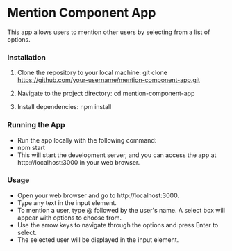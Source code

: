 # Mention Component App

This app allows users to mention other users by selecting from a list of options.

### Installation

1. Clone the repository to your local machine:
   git clone https://github.com/your-username/mention-component-app.git
   
2. Navigate to the project directory:
   cd mention-component-app

3. Install dependencies:
   npm install

### Running the App

- Run the app locally with the following command:
- npm start
- This will start the development server, and you can access the app at http://localhost:3000 in your web browser.

### Usage

- Open your web browser and go to http://localhost:3000.
- Type any text in the input element.
- To mention a user, type @ followed by the user's name. A select box will appear with options to choose from.
- Use the arrow keys to navigate through the options and press Enter to select.
- The selected user will be displayed in the input element.

